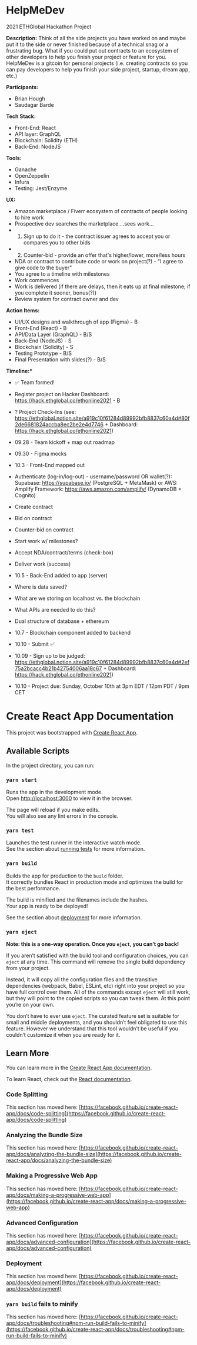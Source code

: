 # HelpMeDev

2021 ETHGlobal Hackathon Project

**Description:** Think of all the side projects you have worked on and maybe put it to the side or never finished because of a technical snag or a frustrating bug. What if you could put out contracts to an ecosystem of other developers to help you finish your project or feature for you. HelpMeDev is a gitcoin for personal projects (i.e. creating contracts so you can pay developers to help you finish your side project, startup, dream app, etc.)

**Participants:**

- Brian Hough
- Saudagar Barde

**Tech Stack:**

- Front-End: React
- API layer: GraphQL
- Blockchain: Solidity (ETH)
- Back-End: NodeJS

**Tools:**

- Ganache
- OpenZeppelin
- Infura
- Testing: Jest/Enzyme

**UX:**

- Amazon marketplace / Fiverr ecosystem of contracts of people looking to hire work
- Prospective dev searches the marketplace....sees work...
- 1. Sign up to do it - the contract issuer agrees to accept you or compares you to other bids
- 2. Counter-bid - provide an offer that's higher/lower, more/less hours
- NDA or contract to contribute code or work on project(?) - "I agree to give code to the buyer"
- You agree to a timeline with milestones
- Work commences
- Work is delivered (if there are delays, then it eats up at final milestone; if you complete it sooner, bonus(?))
- Review system for contract owner and dev

**Action Items:**

- UI/UX designs and walkthrough of app (Figma) - B
- Front-End (React) - B
- API/Data Layer (GraphQL) - B/S
- Back-End (NodeJS) - S
- Blockchain (Solidity) - S
- Testing Prototype - B/S
- Final Presentation with slides(?) - B/S

**Timeline:\***

- ✅ Team formed!
- Register project on Hacker Dashboard: https://hack.ethglobal.co/ethonline2021 - B
- ? Project Check-Ins (see: https://ethglobal.notion.site/a919c10f61284d89992bfb8837c60a4d#80f2de6681824accba8ec2be2e4d7746 + Dashboard: https://hack.ethglobal.co/ethonline2021)

- 09.28 - Team kickoff + map out roadmap
- 09.30 - Figma mocks
- 10.3 - Front-End mapped out
- Authenticate (log-in/log-out) - username/password OR wallet(?): Supabase: https://supabase.io/ (PostgreSQL + MetaMask) or AWS: Amplify Framework: https://aws.amazon.com/amplify/ (DynamoDB + Cognito)
- Create contract
- Bid on contract
- Counter-bid on contract
- Start work w/ milestones?
- Accept NDA/contract/terms (check-box)
- Deliver work (success)
- 10.5 - Back-End added to app (server)
- Where is data saved?
- What are we storing on localhost vs. the blockchain
- What APIs are needed to do this?
- Dual structure of database + ethereum
- 10.7 - Blockchain component added to backend
- 10.10 - Submit ✅

- 10.09 - Sign up to be judged: https://ethglobal.notion.site/a919c10f61284d89992bfb8837c60a4d#2ef75a2bcacc4b21b42754006aa18c67 + Dashboard: https://hack.ethglobal.co/ethonline2021)
- 10.10 - Project due: Sunday, October 10th at 3pm EDT / 12pm PDT / 9pm CET

# Create React App Documentation

This project was bootstrapped with [Create React App](https://github.com/facebook/create-react-app).

## Available Scripts

In the project directory, you can run:

### `yarn start`

Runs the app in the development mode.\
Open [http://localhost:3000](http://localhost:3000) to view it in the browser.

The page will reload if you make edits.\
You will also see any lint errors in the console.

### `yarn test`

Launches the test runner in the interactive watch mode.\
See the section about [running tests](https://facebook.github.io/create-react-app/docs/running-tests) for more information.

### `yarn build`

Builds the app for production to the `build` folder.\
It correctly bundles React in production mode and optimizes the build for the best performance.

The build is minified and the filenames include the hashes.\
Your app is ready to be deployed!

See the section about [deployment](https://facebook.github.io/create-react-app/docs/deployment) for more information.

### `yarn eject`

**Note: this is a one-way operation. Once you `eject`, you can’t go back!**

If you aren’t satisfied with the build tool and configuration choices, you can `eject` at any time. This command will remove the single build dependency from your project.

Instead, it will copy all the configuration files and the transitive dependencies (webpack, Babel, ESLint, etc) right into your project so you have full control over them. All of the commands except `eject` will still work, but they will point to the copied scripts so you can tweak them. At this point you’re on your own.

You don’t have to ever use `eject`. The curated feature set is suitable for small and middle deployments, and you shouldn’t feel obligated to use this feature. However we understand that this tool wouldn’t be useful if you couldn’t customize it when you are ready for it.

## Learn More

You can learn more in the [Create React App documentation](https://facebook.github.io/create-react-app/docs/getting-started).

To learn React, check out the [React documentation](https://reactjs.org/).

### Code Splitting

This section has moved here: [https://facebook.github.io/create-react-app/docs/code-splitting](https://facebook.github.io/create-react-app/docs/code-splitting)

### Analyzing the Bundle Size

This section has moved here: [https://facebook.github.io/create-react-app/docs/analyzing-the-bundle-size](https://facebook.github.io/create-react-app/docs/analyzing-the-bundle-size)

### Making a Progressive Web App

This section has moved here: [https://facebook.github.io/create-react-app/docs/making-a-progressive-web-app](https://facebook.github.io/create-react-app/docs/making-a-progressive-web-app)

### Advanced Configuration

This section has moved here: [https://facebook.github.io/create-react-app/docs/advanced-configuration](https://facebook.github.io/create-react-app/docs/advanced-configuration)

### Deployment

This section has moved here: [https://facebook.github.io/create-react-app/docs/deployment](https://facebook.github.io/create-react-app/docs/deployment)

### `yarn build` fails to minify

This section has moved here: [https://facebook.github.io/create-react-app/docs/troubleshooting#npm-run-build-fails-to-minify](https://facebook.github.io/create-react-app/docs/troubleshooting#npm-run-build-fails-to-minify)
